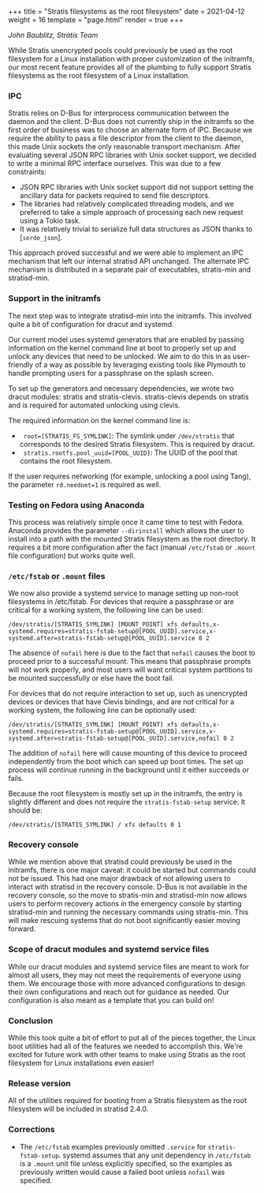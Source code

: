 +++
title = "Stratis filesystems as the root filesystem"
date = 2021-04-12
weight = 16
template = "page.html"
render = true
+++

*John Baublitz, Stratis Team*

While Stratis unencrypted pools could previously be used as the root filesystem
for a Linux installation with proper customization of the initramfs, our most
recent feature provides all of the plumbing to fully support Stratis filesystems
as the root filesystem of a Linux installation.

### IPC
Stratis relies on D-Bus for interprocess communication between the daemon and the
client. D-Bus does not currently ship in the initramfs so the first order of business
was to choose an alternate form of IPC. Because we require the ability to pass a file
descriptor from the client to the daemon, this made Unix sockets the only reasonable
transport mechanism. After evaluating several JSON RPC libraries with Unix socket
support, we decided to write a minimal RPC interface ourselves. This was due to a
few constraints:

* JSON RPC libraries with Unix socket support did not support setting the ancillary
data for packets required to send file descriptors.
* The libraries had relatively complicated threading models, and we preferred to take
a simple approach of processing each new request using a Tokio task.
* It was relatively trivial to serialize full data structures as JSON thanks to
[`serde_json`].

This approach proved successful and we were able to implement an IPC mechanism
that left our internal stratisd API unchanged. The alternate IPC mechanism is
distributed in a separate pair of executables, stratis-min and stratisd-min.

### Support in the initramfs
The next step was to integrate stratisd-min into the initramfs. This involved quite a
bit of configuration for dracut and systemd.

Our current model uses systemd generators that are enabled by passing information on
the kernel command line at boot to properly set up and unlock any devices that need
to be unlocked. We aim to do this in as user-friendly of a way as possible by
leveraging existing tools like Plymouth to handle prompting users for a passphrase
on the splash screen.

To set up the generators and necessary dependencies, we wrote two dracut modules:
stratis and stratis-clevis. stratis-clevis depends on stratis and is required for
automated unlocking using clevis.

The required information on the kernel command line is:

* ` root=[STRATIS_FS_SYMLINK]`: The symlink under `/dev/stratis` that corresponds to
the desired Stratis filesystem. This is required by dracut.
* ` stratis.rootfs.pool_uuid=[POOL_UUID]`: The UUID of the pool that contains the
root filesystem.

If the user requires networking (for example, unlocking a pool using Tang), the
parameter `rd.neednet=1` is required as well.

### Testing on Fedora using Anaconda
This process was relatively simple once it came time to test with Fedora. Anaconda
provides the parameter `--dirinstall` which allows the user to install into a path
with the mounted Stratis filesystem as the root directory. It requires a bit more
configuration after the fact (manual `/etc/fstab` or `.mount` file configuration) but
works quite well.

### `/etc/fstab` or `.mount` files
We now also provide a systemd service to manage setting up non-root filesystems in
/etc/fstab.  For devices that require a passphrase or are critical for a working
system, the following line can be used:

`/dev/stratis/[STRATIS_SYMLINK] [MOUNT_POINT] xfs defaults,x-systemd.requires=stratis-fstab-setup@[POOL_UUID].service,x-systemd.after=stratis-fstab-setup@[POOL_UUID].service 0 2`

The absence of `nofail` here is due to the fact that `nofail` causes the boot to
proceed prior to a successful mount. This means that passphrase prompts
will not work properly, and most users will want critical system partitions to be
mounted successfully or else have the boot fail.

For devices that do not require interaction to set up, such as unencrypted devices or
devices that have Clevis bindings, and are not critical for a working system, the
following line can be optionally used:

`/dev/stratis/[STRATIS_SYMLINK] [MOUNT_POINT] xfs defaults,x-systemd.requires=stratis-fstab-setup@[POOL_UUID].service,x-systemd.after=stratis-fstab-setup@[POOL_UUID].service,nofail 0 2`

The addition of `nofail` here will cause mounting of this device to proceed
independently from the boot which can speed up boot times. The set up process will
continue running in the background until it either succeeds or fails.

Because the root filesystem is mostly set up in the initramfs, the entry is slightly
different and does not require the `stratis-fstab-setup` service. It should be:

`/dev/stratis/[STRATIS_SYMLINK] / xfs defaults 0 1`

### Recovery console
While we mention above that stratisd could previously be used in the initramfs, there
is one major caveat: it could be started but commands could not be issued. This had
one major drawback of not allowing users to interact with stratisd in the recovery
console. D-Bus is not available in the recovery console, so the move to stratis-min
and stratisd-min now allows users to perform recovery actions in the emergency console
by starting stratisd-min and running the necessary commands using stratis-min. This
will make rescuing systems that do not boot significantly easier moving forward.

### Scope of dracut modules and systemd service files
While our dracut modules and systemd service files are meant to work for almost all
users, they may not meet the requirements of everyone using them. We encourage those
with more advanced configurations to design their own configurations and reach out
for guidance as needed. Our configuration is also meant as a template that you can
build on!

### Conclusion
While this took quite a bit of effort to put all of the pieces together, the Linux
boot utilities had all of the features we needed to accomplish this. We're excited
for future work with other teams to make using Stratis as the root filesystem
for Linux installations even easier!

### Release version
All of the utilities required for booting from a Stratis filesystem as the root
filesystem will be included in stratisd 2.4.0.

<!-- more -->

### Corrections
* The `/etc/fstab` examples previously omitted `.service` for `stratis-fstab-setup`. systemd
assumes that any unit dependency in `/etc/fstab` is a `.mount` unit file unless explicitly
specified, so the examples as previously written would cause a failed boot unless `nofail`
was specified.
